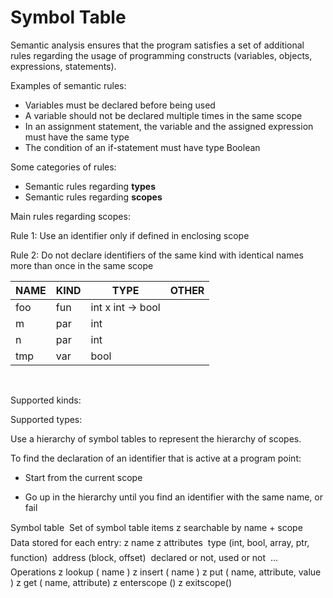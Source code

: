 # Symbol Table

Semantic analysis ensures that the program satisfies a set of additional rules regarding the usage of programming constructs (variables, objects, expressions, statements).

Examples of semantic rules:

* Variables must be declared before being used
* A variable should not be declared multiple times in the same scope
* In an assignment statement, the variable and the assigned expression must have the same type
* The condition of an if-statement must have type Boolean

Some categories of rules:

* Semantic rules regarding **types**
* Semantic rules regarding **scopes**





Main rules regarding scopes:

Rule 1: Use an identifier only if defined in enclosing scope 

Rule 2: Do not declare identifiers of the same kind with identical names more than once in the same scope 



| NAME | KIND | TYPE             | OTHER |
| ---- | ---- | ---------------- | ----- |
| foo  | fun  | int x int → bool |       |
| m    | par  | int              |       |
| n    | par  | int              |       |
| tmp  | var  | bool             |       |

 

​        

 Supported kinds:



Supported types:



Use a hierarchy of symbol tables to represent the hierarchy of scopes.



To find the declaration of an identifier that is active at a program point: 

* Start from the current scope 

* Go up in the hierarchy until you find an identifier with the same name, or fail 



Symbol table
 Set of symbol table items
z searchable by name + scope
 Data stored for each entry:
z name
z attributes
 type
(int, bool, array, ptr, function)
 address
(block, offset)
 declared or not,
used or not
 ...
 Operations
z lookup ( name )
z insert ( name )
z put ( name, attribute, value )
z get ( name, attribute)
z enterscope ()
z exitscope()